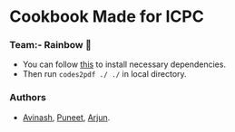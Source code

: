 # Cookbook Made for ICPC 
### Team:- Rainbow :rainbow:
- You can follow [this](https://github.com/Erfaniaa/codes2pdf) to install necessary dependencies.
- Then run ```codes2pdf ./ ./``` in local directory.
### Authors 
- [Avinash](https://www.codechef.com/users/avi892nash),  [Puneet](https://www.codechef.com/users/p_unit),  [Arjun](https://www.codechef.com/users/arjun8115).
